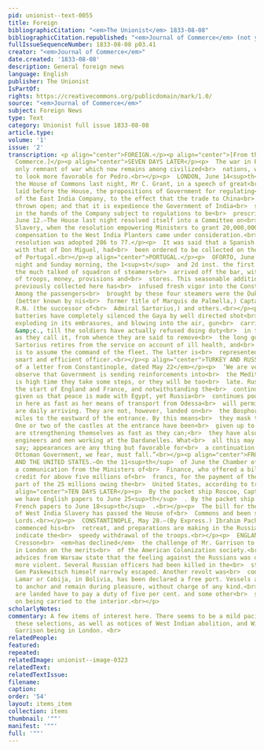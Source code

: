 ```yaml
---
pid: unionist--text-0055
title: Foreign
bibliographicCitation: "<em>The Unionist</em> 1833-08-08"
bibliographicCitation.republished: "<em>Journal of Commerce</em> (not yet researched)"
fullIssueSequenceNumber: 1833-08-08 p03.41
creator: "<em>Journal of Commerce</em>"
date.created: '1833-08-08'
description: General foreign news
language: English
publisher: The Unionist
IsPartOf: 
rights: https://creativecommons.org/publicdomain/mark/1.0/
source: "<em>Journal of Commerce</em>"
subject: Foreign News
type: Text
category: Unionist full issue 1833-08-08
article.type: 
volume: '1'
issue: '2'
transcription: <p align="center">FOREIGN.</p><p align="center">[From the Journal of
  Commerce.]</p><p align="center">SEVEN DAYS LATER</p><p>  The war in Portugal, the
  only remnant of war which now remains among civilized<br>  nations, was getting
  to look more favorable for Pedro.<br></p><p>  LONDON, June 14<sup>th</sup>  .—In
  the House of Commons last night, Mr C. Grant, in a speech of great<br>  length,
  laid before the House, the propositions of Government for regulating<br>  the affairs
  of the East India Company, to the effect that the trade to China<br>  should be
  thrown open; and that it is expedience the Government of India<br>  should remain
  in the hands of the Company subject to regulations to be<br>  prescribed by Parliament.<br></p><p>  LONDON,
  June 12.—The House last night resolved itself into a Committee on<br>  Colonial
  Slavery, when the resolution empowering Ministers to grant 20,000,000<br>  <em>l.</em>  as
  compensation to the West India Planters came under consideration.<br></p><p>The
  resolution was adopted 286 to 77.</p><p>  It was said that a Spanish army, to cooperate
  with that of Don Miguel, had<br>  been ordered to be collected on the frontiers
  of Portugal.<br></p><p align="center">PORTUGAL.</p><p>  OFORTO, June 4.—On Saturday
  night and Sunday morning, the 1<sup>st</sup>  and 2d inst. the first division of
  the much talked of squadron of steamers<br>  arrived off the bar, with reinforcements
  of troops, money, provisions and<br>  stores. This seasonable addition to the forces
  previously collected here has<br>  infused fresh vigor into the Constitutional party.
  Among the passengers<br>  brought by these four steamers were the Duke of Fayal
  (better known by nis<br>  former title of Marquis de Palmella,) Captain Napier,
  R.N. (the successor of<br>  Admiral Sartorius,) and others.<br></p><p>  The Pedroite
  batteries have completely silenced the Gaya by well directed shot<br>  and shells,
  exploding in its embrasures, and blowing into the air, gun<br>  carriages, bodies,
  &amp;c., till the soldiers have actually refused doing duty<br>  in this slaughterhouse,
  as they call it, from whence they are said to remove<br>  the long guns.<br></p><p>  Admiral
  Sartorius retires from the service on account of ill health, and<br>  Captain Napier
  is to assume the command of the fleet. The latter is<br>  represented to be a very
  smart and efficient officer.<br></p><p align="center">TURKEY AND RUSSIA.</p><p><em>Extract
  of a letter from Constantinople, dated May 22</em></p><p>  ‘We are very glad to
  observe that Government is sending reinforcements into<br>  the Mediterranean. It
  is high time they take some steps, or they will be too<br>  late. Russia has got
  the start of England and France, and notwithstanding the<br>  continued assurances
  given us that peace is made with Egypt, yet Russia<br>  continues pouring troops
  in here as fast as her means of transport from Odessa<br>  will permit; fresh troops
  are daily arriving. They are not, however, landed on<br>  the Bosphorus, but a few
  miles to the eastward of the entrance. By this means<br>  they mask their numbers.
  One or two of the castles at the entrance have been<br>  given up to them, and they
  are strengthening themselves as fast as they can;<br>  they have also a number of
  engineers and men working at the Dardanelles. What<br>  all this may end in we cannot
  say; appearances are any thing but favorable for<br>  a continuation of peace. The
  Ottoman Government, we fear, must fall.”<br></p><p align="center">FROM FRANCE.</p><p>  FRANCE
  AND THE UNITED STATES.—On the 11<sup>th</sup>  of June the Chamber of Deputies received
  a communication from the Ministers of<br>  Finance, who offered a bill opening a
  credit for above five millions of<br>  francs, for the payment of the first fifth
  part of the 25 millions owing the<br>  United States, according to treaty.<br></p><p
  align="center">TEN DAYS LATER</p><p>  By the packet ship Roscoe, Captain Rogers,
  we have English papers to June 25<sup>th</sup>  . By the packet ship Rhone, we have
  French papers to June 18<sup>th</sup>  .<br></p><p>  The bill for the abolition
  of West India Slavery has passed the House of<br>  Commons and been sent to the
  Lords.<br></p><p>  CONSTANTINOPLE, May 28.—(By Express.) Ibrahim Pacha has really
  commenced his<br>  retreat, and preparations are making in the Russian camp, which
  indicate the<br>  speedy withdrawal of the troops.<br></p><p>  ENGLAND.—Mr Elliot
  Cresson<br>  <em>has declined</em>  the challenge of Mr. Garrison to a public discussion
  in London on the merits<br>  of the American Colonization society.<br></p><p>  The
  advices from Warsaw state that the feeling against the Russians was daily<br>  becoming
  more violent. Several Russian officers had been killed in the<br>  streets, and
  Gen Paskewitsch himself narrowly escaped. Another revolt was<br>  contemplated.<br></p><p>  Port
  Lamar or Cobija, in Bolivia, has been declared a free port. Vessels are<br>  permitted
  to anchor and remain during pleasure, without charge of any kind.<br>  Goods which
  are landed have to pay a duty of five per cent. and some other<br>  small rates
  on being carried to the interior.<br></p>
scholarlyNotes: 
commentary: A few items of interest here. There seems to be a mild pacifism throughout
  these selections, as well as notices of West Indian abolition, and William Lloyd
  Garrison being in London. <br>
relatedPeople: 
featured: 
repeated: 
relatedImage: unionist--image-0323
relatedText: 
relatedTextIssue: 
filename: 
caption: 
order: '54'
layout: items_item
collection: items
thumbnail: '""'
manifest: '""'
full: '""'
---
```

